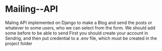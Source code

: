 # Mailing--API
Maling API implemented on Django to make a Blog and send the posts or whatever to some users, who we can select from the form. We should add some before to be able to send
First you should create your account in Sendrig, and then put credential to a .env file, which must be created in the project folder
